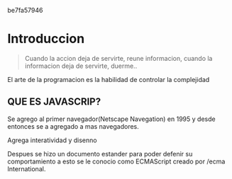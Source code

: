 be7fa57946
# Introduccion

> Cuando la accion deja de servirte, reune informacion, cuando la informacion deja de servirte, duerme..

El arte de la programacion es la habilidad de controlar la complejidad

## QUE ES JAVASCRIP?
Se agrego al primer navegador(Netscape Navegation) en 1995 y desde entonces se a agregado a mas navegadores.

Agrega interatividad y disenno 

Despues se hizo un documento estander para poder defenir su comportamiento a esto se le conocio como ECMAScript creado por /ecma International.



